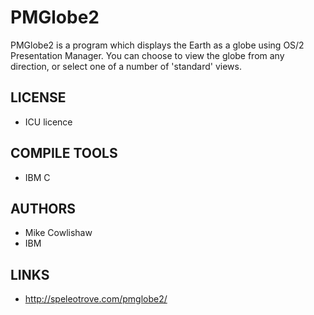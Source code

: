 # PMGlobe2
PMGlobe2 is a program which displays the Earth as a globe using OS/2 Presentation Manager. You can choose to view the globe from any direction, or select one of a number of 'standard' views. 

## LICENSE
*  ICU licence

## COMPILE TOOLS
* IBM C
 
## AUTHORS
* Mike Cowlishaw
* IBM

## LINKS
* http://speleotrove.com/pmglobe2/
